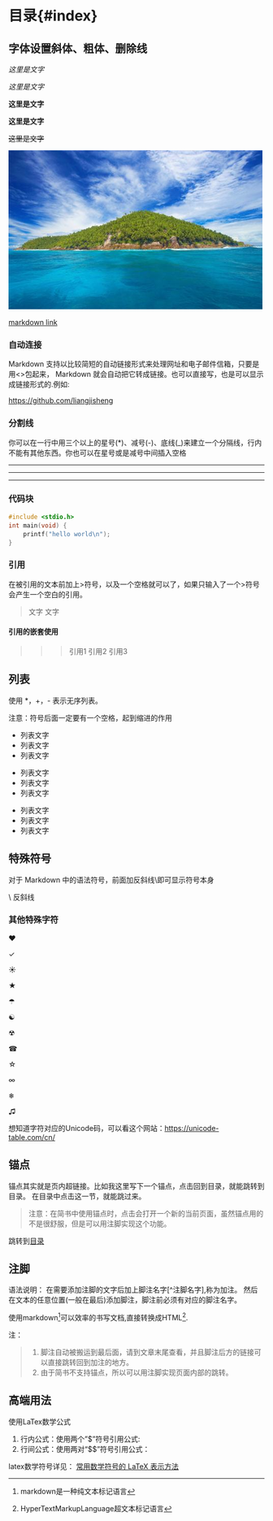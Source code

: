 # 目录{#index}

## 字体设置斜体、粗体、删除线

*这里是文字*

_这里是文字_

**这里是文字**

__这里是文字__

~~这里是文字~~

![markdown插入本地图片](./pic.jpg)

[markdown link](https://github.com/liangjisheng)

### 自动连接

Markdown 支持以比较简短的自动链接形式来处理网址和电子邮件信箱，只要是用<>包起来， Markdown 就会自动把它转成链接。也可以直接写，也是可以显示成链接形式的.例如:

<https://github.com/liangjisheng>

### 分割线

你可以在一行中用三个以上的星号(*)、减号(-)、底线(_)来建立一个分隔线，行内不能有其他东西。你也可以在星号或是减号中间插入空格
*****************************
-----------------------------
_____________________________

### 代码块

```c
#include <stdio.h>
int main(void) {
    printf("hello world\n");
}
```

### 引用

在被引用的文本前加上>符号，以及一个空格就可以了，如果只输入了一个>符号会产生一个空白的引用。
> 文字
> 文字

#### 引用的嵌套使用

>>> 引用1
>> 引用2
> 引用3

## 列表

使用 *，+，- 表示无序列表。

注意：符号后面一定要有一个空格，起到缩进的作用

- 列表文字
- 列表文字
- 列表文字

* 列表文字
* 列表文字
* 列表文字

+ 列表文字
+ 列表文字
+ 列表文字

## 特殊符号

对于 Markdown 中的语法符号，前面加反斜线\即可显示符号本身

\\ 反斜线

### 其他特殊字符

&#10084;

&#10003;

&#9728;

&#9733;

&#9730;

&#9775;

&#9762;

&#9742;

&#9734;

&#8734;

&#10052;

&#9835;

想知道字符对应的Unicode码，可以看这个网站：<https://unicode-table.com/cn/>

## 锚点

锚点其实就是页内超链接。比如我这里写下一个锚点，点击回到目录，就能跳转到目录。 在目录中点击这一节，就能跳过来。
> 注意：在简书中使用锚点时，点击会打开一个新的当前页面，虽然锚点用的不是很舒服，但是可以用注脚实现这个功能。

跳转到[目录](#index)

## 注脚

语法说明：
在需要添加注脚的文字后加上脚注名字[^注脚名字],称为加注。 然后在文本的任意位置(一般在最后)添加脚注，脚注前必须有对应的脚注名字。

使用markdown[^1]可以效率的书写文档,直接转换成HTML[^2].

[^1]: markdown是一种纯文本标记语言
[^2]: HyperTextMarkupLanguage超文本标记语言

注：

> 1. 脚注自动被搬运到最后面，请到文章末尾查看，并且脚注后方的链接可以直接跳转回到加注的地方。
> 2. 由于简书不支持锚点，所以可以用注脚实现页面内部的跳转。

## 高端用法

使用LaTex数学公式

1. 行内公式：使用两个”$”符号引用公式:
2. 行间公式：使用两对“$$”符号引用公式：

latex数学符号详见： [常用数学符号的 LaTeX 表示方法](https://www.mohu.org/info/symbols/symbols.htm)
